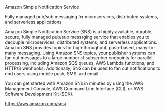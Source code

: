Amazon Simple Notification Service

Fully managed pub/sub messaging for microservices, distributed systems, and serverless applications

Amazon Simple Notification Service (SNS) is a highly available, durable, secure, 
fully managed pub/sub messaging service that enables you to decouple microservices, distributed systems, 
and serverless applications. 
Amazon SNS provides topics for high-throughput, push-based, many-to-many messaging. 
Using Amazon SNS topics, your publisher systems can fan out messages to a large number of subscriber 
endpoints for parallel processing, including Amazon SQS queues, AWS Lambda functions, and HTTP/S webhooks. 
Additionally, SNS can be used to fan out notifications to end users using mobile push, SMS, and email.

You can get started with Amazon SNS in minutes by using the AWS Management Console, AWS Command Line Interface (CLI), or AWS Software Development Kit (SDK).

https://aws.amazon.com/sns/
